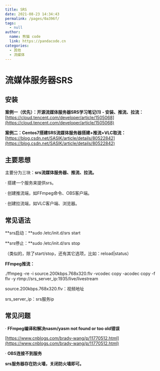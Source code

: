 ```yaml
---
title: SRS
date: 2021-08-23 14:34:43
permalink: /pages/0a396f/
tags: 
  - null
author: 
  name: 熊猫 code
  link: https://pandacode.cn
categories: 
  - 其他
  - 流媒体
---
```

# 流媒体服务器SRS

## 安装

**案例一（优先）：开源流媒体服务器SRS学习笔记(1) - 安装、推流、拉流：**[https://cloud.tencent.com/developer/article/1505068](https://cloud.tencent.com/developer/article/1505068)

**案例二：Centos7搭建SRS流媒体服务器搭建+推流+VLC取流：**[https://blog.csdn.net/SASIK/article/details/80522842](https://blog.csdn.net/SASIK/article/details/80522842)

## 主要思想

主要分为三块：**srs流媒体服务器、推流、拉流。**

· 搭建一个服务来提供srs。

· 创建推流端，如FFmpeg命令、OBS客户端。

· 创建拉流端，如VLC客户端、浏览器。

## **常见语法**

**srs启动：**sudo /etc/init.d/srs start

**srs停止：**sudo /etc/init.d/srs stop

（类似的，除了start/stop，还有其它选项，比如：reload|status）

**FFmpeg推流：**

./ffmpeg -re -i source.200kbps.768x320.flv -vcodec copy -acodec copy -f flv -y rtmp://srs\_server\_ip:1935/live/livestream

source.200kbps.768x320.flv：视频地址

srs\_server\_ip：srs服务ip

## **常见问题**

· **FFmpeg编译和解决nasm/yasm not found or too old错误**

[https://www.cnblogs.com/brady-wang/p/11770512.html](https://www.cnblogs.com/brady-wang/p/11770512.html)

· **OBS连接不到服务**

**srs服务器存在防火墙，关闭防火墙即可。**